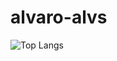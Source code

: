 # alvaro-alvs

![Top Langs](https://github-readme-stats.vercel.app/api/top-langs/?username=alvaro-alves-oxx&hide=javascript,css,scss,html&theme=tokyonight)
